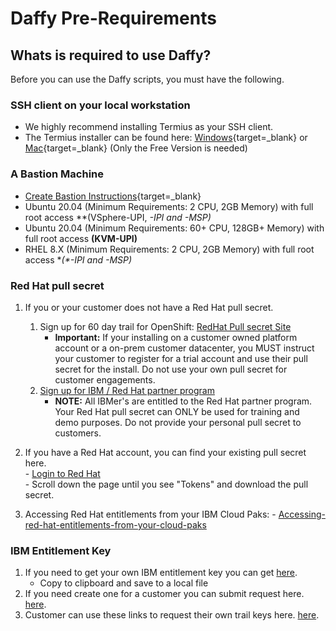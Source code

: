 # Daffy Pre-Requirements

## Whats is required to use Daffy?

Before you can use the Daffy scripts, you must have the following.

### SSH client on your local workstation
- We highly recommend installing Termius as your SSH client.
- The Termius installer can be found here:  [Windows](https://termius.com/windows){target=_blank} or [Mac](https://termius.com/mac-os){target=_blank}  (Only the Free Version is needed)

### A Bastion Machine
- [Create Bastion Instructions](../../Supporting-Software/Bastion/){target=_blank}
- Ubuntu 20.04 (Minimum Requirements: 2 CPU, 2GB Memory) with full root access  **(VSphere-UPI, *-IPI and *-MSP)**
- Ubuntu 20.04 (Minimum Requirements: 60+ CPU, 128GB+ Memory) with full root access  **(KVM-UPI)**
- RHEL 8.X         (Minimum Requirements: 2 CPU, 2GB Memory) with full root access  **(*-IPI and *-MSP)**

### Red Hat pull secret
1. If you or your customer does not have a Red Hat pull secret.
    1. Sign up for 60 day trail for OpenShift: [RedHat Pull secret Site](https://sso.redhat.com/auth/realms/redhat-external/protocol/openid-connect/auth?client_id=rh-product-eval&redirect_uri=https%3A%2F%2Fwww.redhat.com%2Fwapps%2Feval%2Findex.html%3Fevaluation_id%3D1053&state=65bea41f-d86c-4132-8f2d-7e04fcb04fb1&response_mode=fragment&response_type=code&scope=openid&nonce=f02607dc-794c-4249-8318-40892596b6a4)  
          - **Important:** If your installing on a customer owned platform account or a on-prem customer datacenter, you MUST instruct your customer to register for a trial account and use their pull secret for the install. Do not use your own pull secret for customer engagements.
    2.  ​​​​[Sign up for IBM / Red Hat partner program](https://ibm.seismic.com/app?ContentId=f8d25c6e-5a6e-4db4-b542-dad3e5d902f5#/doccenter/5477419a-9474-4c51-94af-b442e9169fab/doc/%252Fdd98c5a3df-6b7c-1d77-6f07-d12e63954c78%252FdfOTRiYmU4NTQtNWY4NC03Y2QyLWZjYWUtOGIxYmFmZjkyZThk%252CPT0%253D%252CUXVpY2sgcmVmZXJlbmNlIGd1aWRl%252Flf22b694b3-80e0-4332-92ba-4a8183a59396/grid/)
          - **NOTE:** All IBMer's are entitled to the Red Hat partner program. Your Red Hat pull secret can ONLY be used for training and demo purposes. Do not provide your personal pull secret to customers.

  2. If you have a Red Hat account, you can find your existing pull secret here.  
          -  [Login to Red Hat](https://sso.redhat.com/auth/realms/redhat-external/protocol/openid-connect/auth?client_id=cloud-services&redirect_uri=https%3A%2F%2Fconsole.redhat.com%2Fopenshift%2Fdownloads&state=fce85c1f-4592-437e-a1fa-247f3e6e42a3&response_mode=fragment&response_type=code&scope=openid&nonce=962036d3-ef65-4c80-81cb-e608ba9b122b)  
          - Scroll down the page until you see "Tokens" and download the pull secret.

  3. Accessing Red Hat entitlements from your IBM Cloud Paks:
          - [Accessing-red-hat-entitlements-from-your-cloud-paks](https://www.ibm.com/docs/en/cloud-paks/1.0?topic=iocpc-accessing-red-hat-entitlements-from-your-cloud-paks)

### IBM Entitlement Key

1. If you need to get your own IBM entitlement key you can get [ here](https://myibm.ibm.com/products-services/containerlibrary).
     - Copy to clipboard and save to a local file
2. If you need create one for a customer you can submit request here. [here](https://ibm.seismic.com/app#/doccenter/5477419a-9474-4c51-94af-b442e9169fab/doc/%252Fdd98c5a3df-6b7c-1d77-6f07-d12e63954c78%252FdfOTRiYmU4NTQtNWY4NC03Y2QyLWZjYWUtOGIxYmFmZjkyZThk%252CPT0%253D%252CU2VsbGVyIGVuYWJsZW1lbnQ%253D%252Flfd6999bf8-4782-460e-980c-a37faf7b2b69//?mode=view&searchId=76d7b1d4-65bc-4d7d-98f9-fedbcd7fade9).
3. Customer can use these links to request their own trail keys here. [here](https://w3.ibm.com/w3publisher/daffy/faq/ibm-entitlement-keys).
